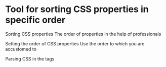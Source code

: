 # Tool for sorting CSS properties in specific order

Sorting CSS properties
The order of properties in the help of professionals

Setting the order of CSS properties
Use the order to which you are accustomed to

Parsing CSS in the tags <style>, style="..." attribute
CSScomb find a CSS-code to other languages ​​and will sort it

Formatting style sheets does not change
Work as a singleline and multiline CSS

Separation of CSS properties for the group
Separate groups of empty string if you want

Full support CSS2/CSS2.1/CSS3
CSScomb ready for the advanced CSS-code

The algorithm of CSScomb simulates web-technologist's actions upon working with CSS-code to the limit. Usually to re-order code you move lines over each other considering comments in the code, multilines records of property values, hacks and everything that could be found in the real file. CSScomb reproduces these actions for you. This means that the parser "thinks" as a person editing the text, not as a blind robot parsing CSS.

http://csscomb.com/


Download
--------

http://github.com/miripiruni/CSScomb/downloads

 * TextMate plugin
 * Coda Plugin
 * IntelliJIDEA
 * WebStorm
 * PyCharm plugin
 * Notepad ++
 * Vim


Twitter
-------
http://twitter.com/csscomb/
